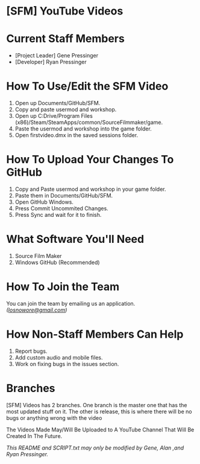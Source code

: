 [SFM] YouTube Videos 
===
Current Staff Members
===
- [Project Leader] Gene Pressinger
- [Developer] Ryan Pressinger

How To Use/Edit the SFM Video
===
1. Open up Documents/GitHub/SFM.
2. Copy and paste usermod and workshop.
3. Open up C:Drive/Program Files (x86)/Steam/SteamApps/common/SourceFilmmaker/game.
4. Paste the usermod and workshop into the game folder.
5. Open firstvideo.dmx in the saved sessions folder.

How To Upload Your Changes To GitHub
===
1. Copy and Paste usermod and workshop in your game folder.
2. Paste them in Documents/GitHub/SFM.
3. Open GitHub Windows.
4. Press Commit Uncommited Changes.
5. Press Sync and wait for it to finish.

What Software You'll Need
===
1. Source Film Maker
2. Windows GitHub (Recommended)

How To Join the Team
===
You can join the team by emailing us an application. *(Iosnowore@gmail.com)*

How Non-Staff Members Can Help
===
1. Report bugs.
2. Add custom audio and mobile files.
3. Work on fixing bugs in the issues section.

Branches
===
[SFM] Videos has 2 branches. One branch is the master one that has the most updated stuff on it.
The other is release, this is where there will be no bugs or anything wrong with the video

The Videos Made May/Will Be Uploaded to A YouTube Channel That Will Be Created In The Future.

*This README and SCRIPT.txt may only be modified by Gene, Alan ,and Ryan Pressinger.*
